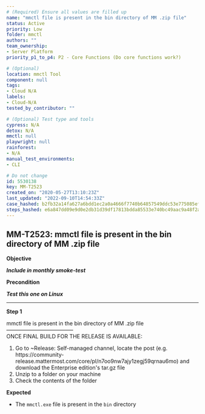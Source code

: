 ```yaml
---
# (Required) Ensure all values are filled up
name: "mmctl file is present in the bin directory of MM .zip file"
status: Active
priority: Low
folder: mmctl
authors: ""
team_ownership:
- Server Platform
priority_p1_to_p4: P2 - Core Functions (Do core functions work?)

# (Optional)
location: mmctl Tool
component: null
tags:
- Cloud N/A
labels:
- Cloud-N/A
tested_by_contributor: ""

# (Optional) Test type and tools
cypress: N/A
detox: N/A
mmctl: null
playwright: null
rainforest:
- N/A
manual_test_environments:
- CLI

# Do not change
id: 5530138
key: MM-T2523
created_on: "2020-05-27T13:10:23Z"
last_updated: "2022-09-10T14:54:33Z"
case_hashed: b2fb32a14fa627a6bdd1ec2a0a4666f7740b64857549ddc53e775085ef344f0f881b01b19725d47cba71f4efb9e19d87
steps_hashed: e6a847dd09e9d0e2db31d39df17813bdda85533e740bc49aac9a48f2aab045f19772137cf3a66f72786e963945fdd37f
---
```


<!-- (Auto-generated) Based on frontmatter's "key" and "name" -->

## MM-T2523: mmctl file is present in the bin directory of MM .zip file

**Objective**

_**Include in monthly smoke-test**_

**Precondition**

_**Test this one on Linux**_

---

**Step 1**

mmctl file is present in the bin directory of MM .zip file\
–––––––––––––––––––––––––\
ONCE FINAL BUILD FOR THE RELEASE IS AVAILABLE:

1. Go to \~Release: Self-managed channel, locate the post (e.g. https\://community-release.mattermost.com/core/pl/n7oo9nw7ajy1zegj59qrnau6mo) and download the Enterprise edition's tar.gz file
2. Unzip to a folder on your machine
3. Check the contents of the folder

**Expected**

- The `mmctl.exe` file is present in the `bin` directory
